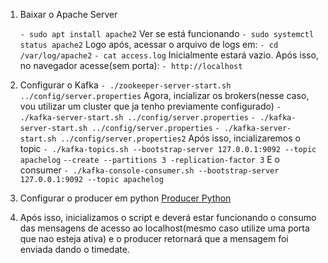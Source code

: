 
1. Baixar o Apache Server

    ```- sudo apt install apache2```
    Ver se está funcionando 
    ```- sudo systemctl status apache2```
    Logo após, acessar o arquivo de logs em:
    ```- cd /var/log/apache2```
    ```- cat access.log```
    Inicialmente estará vazio. Após isso, no navegador acesse(sem porta):
    ```- http://localhost```

2. Configurar o Kafka
    ```- ./zookeeper-server-start.sh ../config/server.properties```
    Agora, incializar os brokers(nesse caso, vou utilizar um cluster que ja tenho previamente configurado)
    ```- ./kafka-server-start.sh ../config/server.properties```
    ```- ./kafka-server-start.sh ../config/server.properties```
    ```- ./kafka-server-start.sh ../config/server.properties2```
    Após isso, incializaremos o topic 
    ```- ./kafka-topics.sh --bootstrap-server 127.0.0.1:9092 --topic apachelog``` ```--create --partitions 3 -replication-factor 3```
    E o consumer
    ```- ./kafka-console-consumer.sh --bootstrap-server 127.0.0.1:9092 --topic apachelog```
3. Configurar o producer em python 
    [Producer Python](kconnectorapache.py)

4. Após isso, inicializamos o script e deverá estar funcionando o consumo das mensagens de acesso ao localhost(mesmo caso utilize uma porta que nao esteja ativa) e o producer retornará que a mensagem foi enviada dando o timedate.

